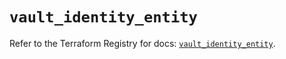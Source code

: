 # `vault_identity_entity`

Refer to the Terraform Registry for docs: [`vault_identity_entity`](https://registry.terraform.io/providers/hashicorp/vault/4.1.0/docs/resources/identity_entity).
